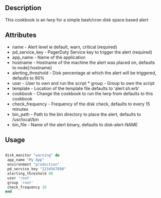 Description
----------

This cookbook is an lwrp for a simple bash/cron disk space based alert


Attributes
----------

* name - Alert level ie default, warn, critical (required)
* pd_service_key - PagerDuty Service key to trigger the alert (required)
* app_name - Name of the application
* hostname - Hostname of the machine the alert was placed on, defaults to node[:hostname]
* alerting_threshold - Disk percentage at which the alert will be triggered, defaults to 90%
* user - User to own and run the script * group - Group to own the script
* template - Location of the template file defaults to 'alert.sh.erb'
* cookbook - Change the cookbook to run the lwrp from defaults to this cookbook
* check_frequency - Frequency of the disk check, defaults to every 15 minutes
* bin_path - Path to the bin directory to place the alert, defaults to /usr/local/bin
* bin_file -  Name of the alert binary, defaults to disk-alert-NAME

Usage
--------

 ```ruby

disk_monitor "warning" do
  app_name "My App"
  environment "production"
  pd_service_key "1234567890"
  alerting_threshold 80
  user 'root'
  group 'root'
  check_frequency 10
end

```
